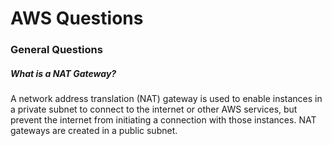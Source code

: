 # AWS Questions

### General Questions

##### What is a NAT Gateway?

A network address translation (NAT) gateway is used to enable instances in a private subnet to connect to the internet or other AWS services, but prevent the internet from initiating a connection with those instances. NAT gateways are created in a public subnet.

